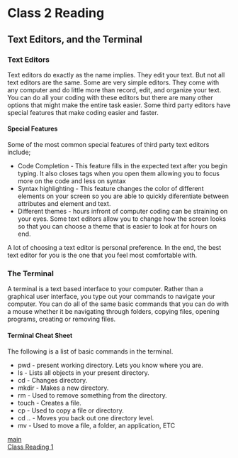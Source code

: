 
# Class 2 Reading

## Text Editors, and the Terminal

### Text Editors

Text editors do exactly as the name implies. They edit your text. But not all text editors are the same. Some are very simple editors.  They come with any computer and do little more than record, edit, and organize your text.  You can do all your coding with these editors but there are many other options that might make the entire task easier.  Some third party editors have special features that make coding easier and faster.
#### Special Features
Some of the most common special features of third party text editors include;
* Code Completion - This feature fills in the expected text after you begin typing.  It also closes tags when you open them allowing you to focus more on the code and less on syntax
* Syntax highlighting - This feature changes the color of different elements on your screen so you are able to quickly diferentiate between attributes and element and text.
* Different themes - hours infront of computer coding can be straining on your eyes.  Some text editors allow you to change how the screen looks so that you can choose a theme that is easier to look at for hours on end.  

A lot of choosing a text editor is personal preference.  In the end, the best text editor for you is the one that you feel most comfortable with.  

### The Terminal
A terminal is a text based interface to your computer.  Rather than a graphical user interface, you type out your commands to navigate your computer.  You can do all of the same basic commands that you can do with a mouse whether it be navigating through folders, copying files, opening programs, creating or removing files.  

#### Terminal Cheat Sheet
The following is a list of basic commands in the terminal.  
* pwd - present working directory.  Lets you know where you are.
* ls - Lists all objects in your present directory.
* cd - Changes directory.
* mkdir - Makes a new directory.
* rm - Used to remove something from the directory.
* touch - Creates a file.
* cp - Used to copy a file or directory.
* cd .. - Moves you back out one directory level.
* mv - Used to move a file, a folder, an application, ETC

[main](https://chuckalto.github.io/reading-notes/)  
[Class Reading 1](https://chuckalto.github.io/reading-notes/class1reading)
